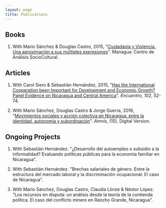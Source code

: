 ```yaml
---
layout: page
title: Publications
---
```


## Books
1. With Mario Sánchez & Douglas Castro, 2015, "[Ciudadanía y Violencia. Una aproximación a sus múltiples expresiones](http://biblioteca.clacso.edu.ar/Nicaragua/casc-uca/20150313124733/Ciudadania-y-violencia.pdf)". Managua: Centro de Análisis SocioCultural.

## Articles
1. With Carol Siero & Sebastián Hernández, 2015, "[Has the International Cooperation been Important for Development and Economic Growth? Panel Evidence on Nicaragua and Central America](http://www.uca.edu.ni/2/images/Revista-Encuentro/Revistas/e102/art-5.pdf)". _Encuentro_, _102_, 52-74.

2. With Mario Sánchez, Douglas Castro & Jorge Guerra, 2016, "[Movimientos sociales y acción colectiva en Nicaragua: entre la identidad, autonomía y subordinación](https://amnis.revues.org/2813)". _Amnis_, (15), Digital Version.

## Ongoing Projects

1. With Sebastián Hernández. "¿Desarrollo del autoempleo o subsidio a la informalidad? Evaluando políticas públicas para la economía familiar en Nicaragua".

2. With Sebastián Hernández. "Brechas salariales de género. Entre la estructura del mercado laboral y la discriminación ocupacional: El caso de Nicaragua".

3. With Mario Sánchez, Douglas Castro, Claudia Lönze & Néstor López. "Los recursos en disputa: un análisis desde la teoría de la contienda política. El caso del conflicto minero en Rancho Grande, Nicaragua".
